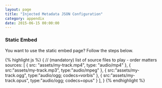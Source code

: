 ```yaml
---
layout: page
title: "Injected Metadata JSON Configuration"
category: appendix
date: 2015-06-15 00:00:00
---
```


### Static Embed

You want to use the static embed page? Follow the steps below.



{% highlight js %}
{
    // (mandatory) list of source files to play - order matters
    sources: [
        {
            src: "assets/my-track.mp4",
            type: "audio/mp4"
        },
        {
            src:"assets/my-track.mp3",
            type:"audio/mpeg"
        },
        {
            src:"assets/my-track.ogg",
            type:"audio/ogg; codecs=vorbis"
        },
        {
            src:"assets/my-track.opus",
            type:"audio/ogg; codecs=opus"
        }
    ],
}
{% endhighlight %}
